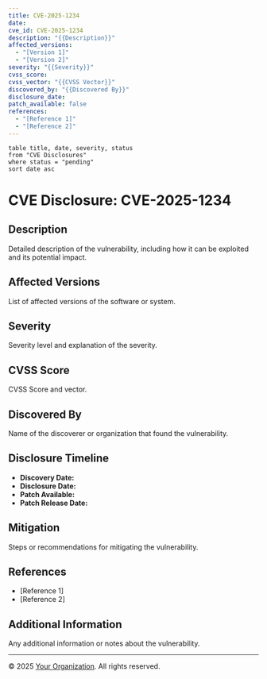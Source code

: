 ```yaml
---
title: CVE-2025-1234
date: 
cve_id: CVE-2025-1234
description: "{{Description}}"
affected_versions:
  - "[Version 1]"
  - "[Version 2]"
severity: "{{Severity}}"
cvss_score: 
cvss_vector: "{{CVSS Vector}}"
discovered_by: "{{Discovered By}}"
disclosure_date: 
patch_available: false
references:
  - "[Reference 1]"
  - "[Reference 2]"
---
```


```dataview
table title, date, severity, status
from "CVE Disclosures"
where status = "pending"
sort date asc
```

# CVE Disclosure: CVE-2025-1234

## Description
Detailed description of the vulnerability, including how it can be exploited and its potential impact.

## Affected Versions
List of affected versions of the software or system.

## Severity
Severity level and explanation of the severity.

## CVSS Score
CVSS Score and vector.

## Discovered By
Name of the discoverer or organization that found the vulnerability.

## Disclosure Timeline
- **Discovery Date:** 
- **Disclosure Date:** 
- **Patch Available:** 
- **Patch Release Date:** 

## Mitigation
Steps or recommendations for mitigating the vulnerability.

## References
- [Reference 1]
- [Reference 2]

## Additional Information
Any additional information or notes about the vulnerability.

---
© 2025 [Your Organization](kloccis1.github.io). All rights reserved.